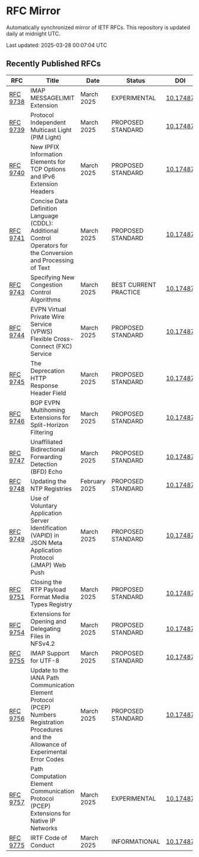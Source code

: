 # RFC Mirror

Automatically synchronized mirror of IETF RFCs. This repository is updated daily at midnight UTC.

Last updated: 2025-03-28 00:07:04 UTC

## Recently Published RFCs

| RFC | Title | Date | Status | DOI |
|-----|-------|------|--------|-----|
| [RFC 9738](rfcs/rfc9738.txt) | IMAP MESSAGELIMIT Extension | March 2025 | EXPERIMENTAL | [10.17487](https://doi.org/10.17487/RFC9738) |
| [RFC 9739](rfcs/rfc9739.txt) | Protocol Independent Multicast Light (PIM Light) | March 2025 | PROPOSED STANDARD | [10.17487](https://doi.org/10.17487/RFC9739) |
| [RFC 9740](rfcs/rfc9740.txt) | New IPFIX Information Elements for TCP Options and IPv6 Extension Headers | March 2025 | PROPOSED STANDARD | [10.17487](https://doi.org/10.17487/RFC9740) |
| [RFC 9741](rfcs/rfc9741.txt) | Concise Data Definition Language (CDDL): Additional Control Operators for the Conversion and Processing of Text | March 2025 | PROPOSED STANDARD | [10.17487](https://doi.org/10.17487/RFC9741) |
| [RFC 9743](rfcs/rfc9743.txt) | Specifying New Congestion Control Algorithms | March 2025 | BEST CURRENT PRACTICE | [10.17487](https://doi.org/10.17487/RFC9743) |
| [RFC 9744](rfcs/rfc9744.txt) | EVPN Virtual Private Wire Service (VPWS) Flexible Cross-Connect (FXC) Service | March 2025 | PROPOSED STANDARD | [10.17487](https://doi.org/10.17487/RFC9744) |
| [RFC 9745](rfcs/rfc9745.txt) | The Deprecation HTTP Response Header Field | March 2025 | PROPOSED STANDARD | [10.17487](https://doi.org/10.17487/RFC9745) |
| [RFC 9746](rfcs/rfc9746.txt) | BGP EVPN Multihoming Extensions for Split-Horizon Filtering | March 2025 | PROPOSED STANDARD | [10.17487](https://doi.org/10.17487/RFC9746) |
| [RFC 9747](rfcs/rfc9747.txt) | Unaffiliated Bidirectional Forwarding Detection (BFD) Echo | March 2025 | PROPOSED STANDARD | [10.17487](https://doi.org/10.17487/RFC9747) |
| [RFC 9748](rfcs/rfc9748.txt) | Updating the NTP Registries | February 2025 | PROPOSED STANDARD | [10.17487](https://doi.org/10.17487/RFC9748) |
| [RFC 9749](rfcs/rfc9749.txt) | Use of Voluntary Application Server Identification (VAPID) in JSON Meta Application Protocol (JMAP) Web Push | March 2025 | PROPOSED STANDARD | [10.17487](https://doi.org/10.17487/RFC9749) |
| [RFC 9751](rfcs/rfc9751.txt) | Closing the RTP Payload Format Media Types Registry | March 2025 | PROPOSED STANDARD | [10.17487](https://doi.org/10.17487/RFC9751) |
| [RFC 9754](rfcs/rfc9754.txt) | Extensions for Opening and Delegating Files in NFSv4.2 | March 2025 | PROPOSED STANDARD | [10.17487](https://doi.org/10.17487/RFC9754) |
| [RFC 9755](rfcs/rfc9755.txt) | IMAP Support for UTF-8 | March 2025 | PROPOSED STANDARD | [10.17487](https://doi.org/10.17487/RFC9755) |
| [RFC 9756](rfcs/rfc9756.txt) | Update to the IANA Path Communication Element Protocol (PCEP) Numbers Registration Procedures and the Allowance of Experimental Error Codes | March 2025 | PROPOSED STANDARD | [10.17487](https://doi.org/10.17487/RFC9756) |
| [RFC 9757](rfcs/rfc9757.txt) | Path Computation Element Communication Protocol (PCEP) Extensions for Native IP Networks | March 2025 | EXPERIMENTAL | [10.17487](https://doi.org/10.17487/RFC9757) |
| [RFC 9775](rfcs/rfc9775.txt) | IRTF Code of Conduct | March 2025 | INFORMATIONAL | [10.17487](https://doi.org/10.17487/RFC9775) |
